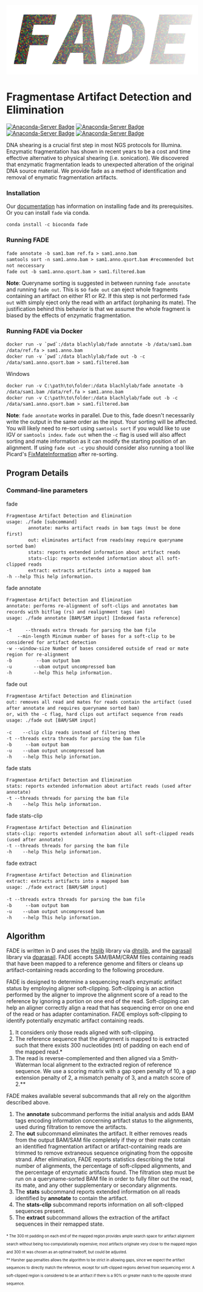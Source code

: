 ![alt text](https://github.com/blachlylab/fade/raw/master/logo/fade_logo.png "FADE")
# **F**ragmentase **A**rtifact **D**etection and **E**limination

[![Anaconda-Server Badge](https://anaconda.org/bioconda/fade/badges/version.svg)](https://anaconda.org/bioconda/fade)
[![Anaconda-Server Badge](https://anaconda.org/bioconda/fade/badges/platforms.svg)](https://anaconda.org/bioconda/fade)
[![Anaconda-Server Badge](https://anaconda.org/bioconda/fade/badges/license.svg)](https://anaconda.org/bioconda/fade)
[![Anaconda-Server Badge](https://anaconda.org/bioconda/fade/badges/installer/conda.svg)](https://conda.anaconda.org/bioconda)

DNA shearing is a crucial first step in most NGS protocols for Illumina. Enzymatic fragmentation has 
shown in recent years to be a cost and time effective alternative to physical shearing (i.e. sonication).
 We discovered that enzymatic fragmentation leads to unexpected alteration of the original DNA source 
 material. We provide fade as a method of identification and removal of enymatic fragmentation artifacts.

### Installation
Our [documentation](https://github.com/blachlylab/fade/blob/master/INSTALL.md) has information on installing fade and its prerequisites. Or you can install `fade` via conda.
```
conda install -c bioconda fade
```

### Running FADE 
```
fade annotate -b sam1.bam ref.fa > sam1.anno.bam
samtools sort -n sam1.anno.bam > sam1.anno.qsort.bam #recommended but not neccessary
fade out -b sam1.anno.qsort.bam > sam1.filtered.bam
```
**Note**: Queryname sorting is suggested in between running ```fade annotate``` and running ```fade out```.
This is so ```fade out``` can eject whole fragments containing an artifact on either R1 or R2. If 
this step is not performed ```fade out``` with simply eject only the read with an artifact (orphaning its mate).
The justification behind this behavior is that we assume the whole fragment is biased by the effects of 
enzymatic fragmentation.

### Running FADE via Docker
```
docker run -v `pwd`:/data blachlylab/fade annotate -b /data/sam1.bam /data/ref.fa > sam1.anno.bam
docker run -v `pwd`:/data blachlylab/fade out -b -c /data/sam1.anno.qsort.bam > sam1.filtered.bam
```
Windows
```
docker run -v C:\path\to\folder:/data blachlylab/fade annotate -b /data/sam1.bam /data/ref.fa > sam1.anno.bam
docker run -v C:\path\to\folder:/data blachlylab/fade out -b -c /data/sam1.anno.qsort.bam > sam1.filtered.bam
```

**Note**: ```fade annotate``` works in parallel. Due to this, fade doesn't necessarily write the output in the same 
order as the input. Your sorting will be affected. You will likely need to re-sort using ```samtools sort``` if 
you would like to use IGV or ```samtools index```. ```fade out``` when the ```-c``` flag is used will also 
affect sorting and mate information as it can modify the starting position of an alignment. If using ```fade out -c```
you should consider also running a tool like Picard's [FixMateInformation](https://broadinstitute.github.io/picard/command-line-overview.html#FixMateInformation) after re-sorting.

## Program Details

### Command-line parameters

fade
```
Fragmentase Artifact Detection and Elimination
usage: ./fade [subcommand]
        annotate: marks artifact reads in bam tags (must be done first)
        out: eliminates artifact from reads(may require queryname sorted bam)
        stats: reports extended information about artifact reads
        stats-clip: reports extended information about all soft-clipped reads
        extract: extracts artifacts into a mapped bam
-h --help This help information.
```

fade annotate
```
Fragmentase Artifact Detection and Elimination
annotate: performs re-alignment of soft-clips and annotates bam records with bitflag (rs) and realignment tags (am)
usage: ./fade annotate [BAM/SAM input] [Indexed fasta reference]

-t     --threads extra threads for parsing the bam file
    --min-length Minimum number of bases for a soft-clip to be considered for artifact detection
-w --window-size Number of bases considered outside of read or mate region for re-alignment
-b         --bam output bam
-u        --ubam output uncompressed bam
-h        --help This help information.
```

fade out
```
Fragmentase Artifact Detection and Elimination
out: removes all read and mates for reads contain the artifact (used after annotate and requires queryname sorted bam) 
or, with the -c flag, hard clips out artifact sequence from reads
usage: ./fade out [BAM/SAM input]

-c    --clip clip reads instead of filtering them
-t --threads extra threads for parsing the bam file
-b     --bam output bam
-u    --ubam output uncompressed bam
-h    --help This help information.
```

fade stats
```
Fragmentase Artifact Detection and Elimination
stats: reports extended information about artifact reads (used after annotate)
-t --threads threads for parsing the bam file
-h    --help This help information.
```

fade stats-clip
```
Fragmentase Artifact Detection and Elimination
stats-clip: reports extended information about all soft-clipped reads (used after annotate)
-t --threads threads for parsing the bam file
-h    --help This help information.
```

fade extract
```
Fragmentase Artifact Detection and Elimination
extract: extracts artifacts into a mapped bam
usage: ./fade extract [BAM/SAM input]

-t --threads extra threads for parsing the bam file
-b     --bam output bam
-u    --ubam output uncompressed bam
-h    --help This help information.
```

## Algorithm
FADE is written in D and uses the [htslib](http://www.htslib.org/download/) library via 
[dhtslib](https://github.com/blachlylab/dhtslib.git), and the [parasail](https://github.com/jeffdaily/parasail)
 library via [dparasail](https://github.com/blachlylab/dparasail). FADE accepts SAM/BAM/CRAM
  files containing reads that have been mapped to a reference genome and filters or cleans 
  up artifact-containing reads according to the following procedure. 

FADE is designed to determine a sequencing read’s enzymatic artifact status by employing aligner 
soft-clipping. Soft-clipping is an action performed by the aligner to improve the alignment score
 of a read to the reference by ignoring a portion on one end of the read. Soft-clipping can help 
 an aligner correctly align a read that has sequencing error on one end of the read or has 
 adapter contamination. FADE employs soft-clipping to identify potentially enzymatic artifact 
 containing reads. 
1. It considers only those reads aligned with soft-clipping. 
2. The reference sequence that the alignment is mapped to is extracted such that there exists 
300 nucleotides (nt) of padding on each end of the mapped read.\* 
3. The read is reverse-complemented and then aligned via a Smith-Waterman local alignment to 
the extracted region of reference sequence. We use a scoring matrix with a gap open penalty 
of 10, a gap extension penalty of 2, a mismatch penalty of 3, and a match score of 2.\*\* 

FADE makes available several subcommands that all rely on the algorithm described above. 
1. The **annotate** subcommand performs the initial analysis and adds BAM tags encoding 
information concerning artifact status to the alignments, used during filtration to remove the artifacts. 
2. The **out** subcommand eliminates the artifact. It either removes reads from the output 
BAM/SAM file completely if they or their mate contain an identified fragmentation artifact
 or artifact-containing reads are trimmed to remove extraneous sequence originating from the 
 opposite strand. After elimination, FADE reports statistics describing the total number of 
 alignments, the percentage of soft-clipped alignments, and the percentage of enzymatic artifacts found.
  The filtration step must be run on a queryname-sorted BAM file in order to fully filter out the read, 
  its mate, and any other supplementary or secondary alignments. 
3. The **stats** subcommand reports extended information on all reads identified by **annotate** to contain
   the artifact. 
4. The **stats-clip** subcommand reports information on all soft-clipped sequences present. 
5. The **extract** subcommand allows the 
   extraction of the artifact sequences in their remapped state.

<sub><sup>\* The 300 nt padding on each end of the mapped region provides ample search space for 
artifact alignment search without being too computationally expensive; most artifacts originate 
very close to the mapped region and 300 nt was chosen as an optimal tradeoff, but could be adjusted.</sub></sup>
<br/><sub><sup>\*\* Harsher gap penalties allows the algorithm to be strict in allowing gaps, 
since we expect the artifact sequences to directly match the reference, except for soft-clipped 
regions derived from sequencing error. A soft-clipped region is considered to be an artifact if there
 is a 90% or greater match to the opposite strand sequence. </sub></sup>
